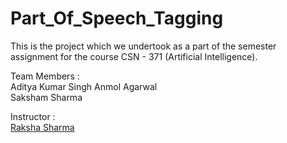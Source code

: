 # Part_Of_Speech_Tagging

This is the project which we undertook as a part of the semester assignment for the course CSN - 371 (Artificial Intelligence). 

Team Members :   
Aditya Kumar Singh 
Anmol Agarwal   
Saksham Sharma  

Instructor :   
[Raksha Sharma](https://www.iitr.ac.in/~CSE/Raksha_Sharma)
   
